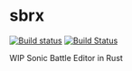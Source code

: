 # sbrx

[![Build status](https://ci.appveyor.com/api/projects/status/jxtnh0v11efm0t7p?svg=true)](https://ci.appveyor.com/project/phase/sbrx)
[![Build Status](https://travis-ci.org/sbhax/sbrx.svg?branch=master)](https://travis-ci.org/sbhax/sbrx)

WIP Sonic Battle Editor in Rust
